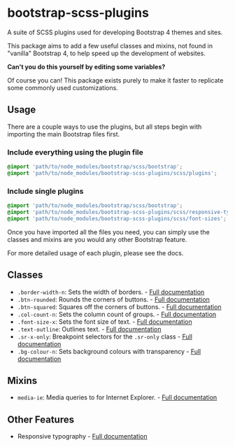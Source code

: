 # bootstrap-scss-plugins

A suite of SCSS plugins used for developing Bootstrap 4 themes and sites.

This package aims to add a few useful classes and mixins, not found in "vanilla" Bootstrap 4, to help speed up the development of websites.

**Can't you do this yourself by editing some variables?**

Of course you can! This package exists purely to make it faster to replicate some commonly used customizations.

## Usage

There are a couple ways to use the plugins, but all steps begin with importing the main Bootstrap files first.

### Include everything using the plugin file

```scss
@import 'path/to/node_modules/bootstrap/scss/bootstrap';
@import 'path/to/node_modules/bootstrap-scss-plugins/scss/plugins';
```

### Include single plugins

```scss
@import 'path/to/node_modules/bootstrap/scss/bootstrap';
@import 'path/to/node_modules/bootstrap-scss-plugins/scss/responsive-typography';
@import 'path/to/node_modules/bootstrap-scss-plugins/scss/font-sizes';
```

Once you have imported all the files you need, you can simply use the classes and mixins are you would any other Bootstrap feature.

For more detailed usage of each plugin, please see the docs.

## Classes

- `.border-width-n`: Sets the width of borders. - [Full documentation](docs/classes/border-widths.md)
- `.btn-rounded`: Rounds the corners of buttons. - [Full documentation](docs/classes/btn-rounded.md)
- `.btn-squared`: Squares off the corners of buttons. - [Full documentation](docs/classes/btn-squared.md)
- `.col-count-n`: Sets the column count of groups. - [Full documentation](docs/classes/col-count.md)
- `.font-size-x`: Sets the font size of text. - [Full documentation](docs/classes/font-sizes.md)
- `.text-outline`: Outlines text. - [Full documentation](docs/classes/text-outline.md)
- `.sr-x-only`: Breakpoint selectors for the `.sr-only` class - [Full documentation](docs/classes/screen-reader-breakpoints.md)
- `.bg-colour-n`: Sets background colours with transparency - [Full documentation](docs/class/transparent-backgrounds.md)

## Mixins

- `media-ie`: Media queries to for Internet Explorer. - [Full documentation](docs/mixins/media-ie.md)

## Other Features

- Responsive typography - [Full documentation](docs/other/responsive-typography.md)

